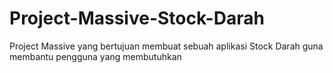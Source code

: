 # Project-Massive-Stock-Darah
Project Massive yang bertujuan membuat sebuah aplikasi Stock Darah guna membantu pengguna yang membutuhkan
